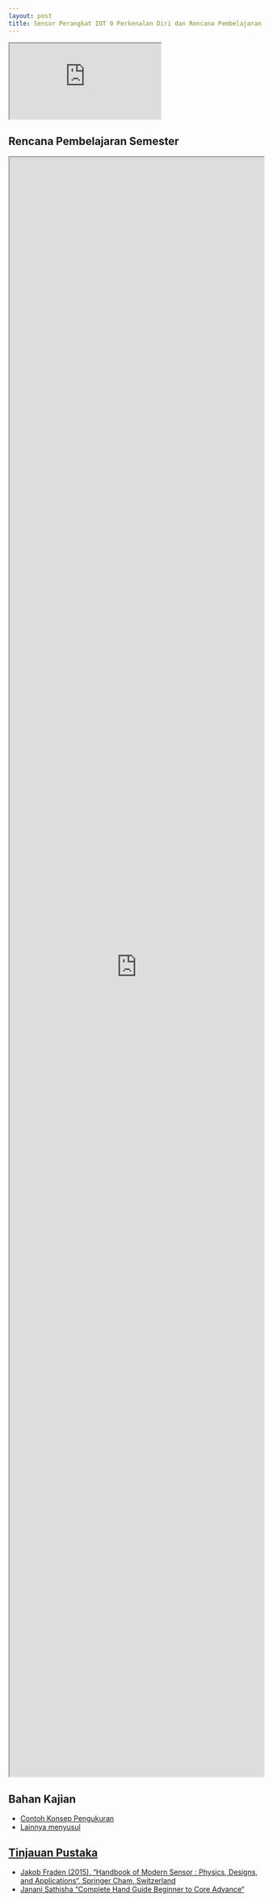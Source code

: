 ```yaml
---
layout: post
title: Sensor Perangkat IOT 0 Perkenalan Diri dan Rencana Pembelajaran Semester
---
```


<div class="video-container">
	<iframe src="https://0fajarpurnama0.github.io/cv" title="curriculum vitae"></iframe>
</div>

<h2>Rencana Pembelajaran Semester</h2>
<iframe style="width: 100%; height: 80vh;" src="https://docs.google.com/document/d/e/2PACX-1vQYycf4GrbjN9Pgg_qWrXwH62ifhemQn_eDSIK8VmOKHQqfOK614hbeMyobkslQiA/pub?embedded=true"></iframe>

<h2>Bahan Kajian</h2>
<ul>
	<li><a href="materi1">Contoh Konsep Pengukuran</a></li>
	<li><a href="">Lainnya menyusul</li>
</ul>

<h2>Tinjauan Pustaka</h2>
<ul>
	<li><a href="https://www.google.com/search?q=Handbook+of+Modern+Sensor+%3A+Physics%2C+Designs%2C+and+Applications+filetype%3Apdf&ei=J48GZJX1OOaMz7sP0MuwiAs&ved=0ahUKEwjVpIyv0cj9AhVmxnMBHdAlDLEQ4dUDCA8&uact=5&oq=Handbook+of+Modern+Sensor+%3A+Physics%2C+Designs%2C+and+Applications+filetype%3Apdf&gs_lcp=Cgxnd3Mtd2l6LXNlcnAQAzoHCC4QDRCABDoHCAAQDRCABDoGCAAQFhAeSgQIQRgAUK3yrQNYgqOuA2Diqa4DaABwAHgAgAGuAYgBrBGSAQQwLjE2mAEAoAECoAEBwAEB&sclient=gws-wiz-serp">Jakob Fraden (2015). “Handbook of Modern Sensor : Physics, Designs, and Applications“, Springer Cham, Switzerland</a></li>
	<li><a href="https://www.google.com/search?q=Complete+Hand+Guide+Beginner+to+Core+Advanced&biw=1292&bih=672&sxsrf=AJOqlzX8rZkkdGYtFBWvwHirx6SNymwHig%3A1679183858185&ei=8k8WZK6AC5CNseMP6dmTsAo&ved=0ahUKEwiuwYSr1-b9AhWQRmwGHensBKYQ4dUDCA8&uact=5&oq=Complete+Hand+Guide+Beginner+to+Core+Advanced&gs_lcp=Cgxnd3Mtd2l6LXNlcnAQA0oECEEYAFAAWABgAGgAcAF4AIABAIgBAJIBAJgBAKABAQ&sclient=gws-wiz-serp">Janani Sathisha “Complete Hand Guide Beginner to Core Advance“</a></li>
</ul>
